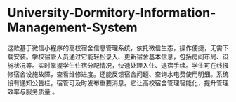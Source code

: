 # University-Dormitory-Information-Management-System
这款基于微信小程序的高校宿舍信息管理系统，依托微信生态，操作便捷，无需下载安装。学校宿管人员通过它能轻松录入、更新宿舍基本信息，包括房间布局、设施状况等。实时掌握学生住宿分配情况，快速处理入住、退宿手续。学生可在线报修宿舍设施故障，查看维修进度。还能反馈宿舍问题、查询水电费使用明细。系统设有通知公告栏，宿管可及时发布重要消息。它让高校宿舍管理智能化，提升管理效率与服务质量 。 
